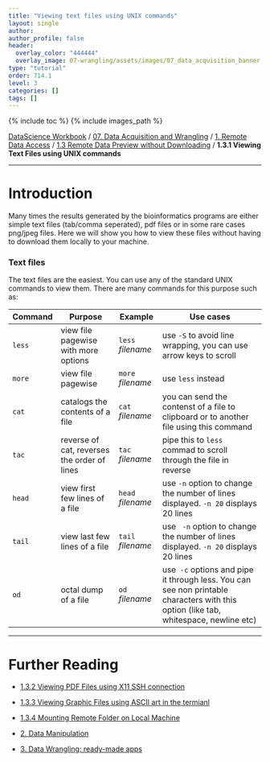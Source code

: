 ```yaml
---
title: "Viewing text files using UNIX commands"
layout: single
author:
author_profile: false
header:
  overlay_color: "444444"
  overlay_image: 07-wrangling/assets/images/07_data_acquisition_banner.png
type: "tutorial"
order: 714.1
level: 3
categories: []
tags: []
---
```


{% include toc %}
{% include images_path %}

[DataScience Workbook](https://datascience.101workbook.org/) / [07. Data Acquisition and Wrangling](../00-DataParsing-LandingPage.md) / [1. Remote Data Access](01-remote-data-access.md) / [1.3 Remote Data Preview without Downloading](04-0-remote-data-preview.md) / **1.3.1 Viewing Text Files using UNIX commands**

---


# Introduction

Many times the results generated by the bioinformatics programs are either simple text files (tab/comma seperated), pdf files or in some rare cases png/jpeg files. Here we will show you how to view these files without having to download them locally to your machine.  

### Text files ###

The text files are the easiest. You can use any of the standard UNIX commands to view them. There are many commands for this purpose such as:

|Command|Purpose|Example|Use cases|
|--|--|--|--|
|```less```|view file pagewise with more options|```less``` _filename_|use ```-S``` to avoid line wrapping, you can use arrow keys to scroll|
|```more```|view file pagewise|```more``` _filename_|use ```less``` instead|
|```cat```|catalogs the contents of a file|```cat``` _filename_|you can send the contenst of a file to clipboard or to another file using this command|
|```tac```|reverse of cat, reverses the order of lines|```tac``` _filename_|pipe this to ```less``` commad to scroll through the file in reverse|
|```head```|view first few lines of a file|```head``` _filename_|use ```-n``` option to change the number of lines displayed. ```-n 20``` displays 20 lines|
|```tail```|view last few lines of a file|```tail``` _filename_|use ``` -n``` option to change the number of lines displayed. ```-n 20``` displays 20 lines|
|```od```|octal dump of a file|```od``` _filename_|use``` -c``` options and pipe it through less. You can see non printable characters with this option (like tab, whitespace, newline etc)|









___
# Further Reading
* [1.3.2 Viewing PDF Files using X11 SSH connection](04-2-tutorial-view-pdf-files-x11)
* [1.3.3 Viewing Graphic Files using ASCII art in the termianl](04-3-tutorial-view-graphic-files-terminal)
* [1.3.4 Mounting Remote Folder on Local Machine](04-4-tutorial-mount-remote-folder)

* [2. Data Manipulation](../02-DATA-MANIPULATION/01-data-manipulation)
* [3. Data Wrangling: ready-made apps](../03-DATA-WRANGLING-APPS/00-data-wrangling-apps)
